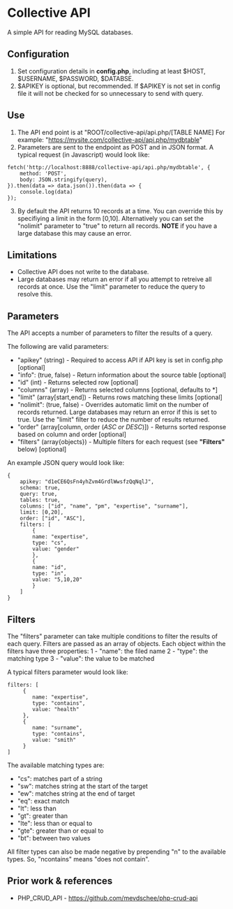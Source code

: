 # Collective API #

A simple API for reading MySQL databases. 

## Configuration ##

1. Set configuration details in **config.php**, including at least $HOST, $USERNAME, $PASSWORD, $DATABSE. 
2. $APIKEY is optional, but recommended. If $APIKEY is not set in config file it will not be checked for so unnecessary to send with query. 

## Use ## 

1. The API end point is at "ROOT/collective-api/api.php/[TABLE NAME] For example: "https://mysite.com/collective-api/api.php/mydbtable"
2. Parameters are sent to the endpoint as POST and in JSON format. A typical request (in Javascript) would look like: 

```
fetch('http://localhost:8888/collective-api/api.php/mydbtable', {
    method: 'POST', 
    body: JSON.stringify(query),
}).then(data => data.json()).then(data => { 
    console.log(data)
});
```
3. By default the API returns 10 records at a time. You can override this by specifiying a limit in the form [0,10]. Alternatively you can set the "nolimit" parameter to "true" to return all records. **NOTE** if you have a large database this may cause an error. 

## Limitations ##
- Collective API does not write to the database.
- Large databases may return an error if all you attempt to retreive all records at once. Use the "limit" parameter to reduce the query to resolve this. 


## Parameters ##

The API accepts a number of parameters to filter the results of a query. 

The following are valid parameters: 

- "apikey" (string) - Required to access API if API key is set in config.php [optional]
- "info": (true, false) - Return information about the source table [optional]
- "id" (int) - Returns selected row [optional]
- "columns" (array) - Returns selected columns [optional, defaults to *]
- "limit" (array[start,end]) - Returns rows matching these limits [optional]
- "nolimit": (true, false) - Overrides automatic limit on the number of records returned. Large databases may return an error if this is set to true. Use the "limit" filter to reduce the number of results returned. 
- "order" (array[column, order (*ASC or DESC*)]) - Returns sorted response based on column and order [optional]
- "filters" (array{objects}) - Multiple filters for each request (see **"Filters"** below) [optional]

An example JSON query would look like: 
```
{
    apikey: "d1eCE6QsFn4yhZvm4GrdlWwsfzQqNqlJ",
    schema: true, 
    query: true,
    tables: true,
    columns: ["id", "name", "pm", "expertise", "surname"],
    limit: [0,20],
    order: ["id", "ASC"],
    filters: [ 
        {
        name: "expertise",
        type: "cs", 
        value: "gender"
        },
        {
        name: "id",
        type: "in",
        value: "5,10,20"
        }
    ]
}
```

## Filters ##

The "filters" parameter can take multiple conditions to filter the results of each query. Filters are passed as an array of objects. Each object within the filters have three properties: 
 1 - "name": the filed name
 2 - "type": the matching type
 3 - "value": the value to be matched

 A typical filters parameter would look like: 

```
filters: [
     { 
        name: "expertise",
        type: "contains", 
        value: "health"
     },
     { 
        name: "surname",
        type: "contains", 
        value: "smith"
     }
]
 ```

The available matching types are: 
- "cs": matches part of a string
- "sw": matches string at the start of the target
- "ew": matches string at the end of target
- "eq": exact match
- "lt": less than 
- "gt": greater than
- "lte": less than or equal to
- "gte": greater than or equal to
- "bt": between two values

All filter types can also be made negative by prepending "n" to the available types. So, "ncontains" means "does not contain".

## Prior work & references ##

- PHP_CRUD_API - https://github.com/mevdschee/php-crud-api
